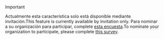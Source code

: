 > [!IMPORTANT]
> <span data-ttu-id="172b9-101">Actualmente esta característica solo está disponible mediante invitación.</span><span class="sxs-lookup"><span data-stu-id="172b9-101">This feature is currently available by invitation only.</span></span> <span data-ttu-id="172b9-102">Para nominar a su organización para participar, complete [esta encuesta](https://aka.ms/ax2012upgrade).</span><span class="sxs-lookup"><span data-stu-id="172b9-102">To nominate your organization to participate, please complete [this survey](https://aka.ms/ax2012upgrade).</span></span> 
